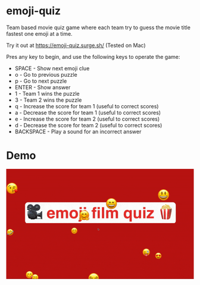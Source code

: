 # emoji-quiz

Team based movie quiz game where each team try to guess the movie title fastest
one emoji at a time.

Try it out at https://emoji-quiz.surge.sh/ (Tested on Mac)

Pres any key to begin, and use the following keys to operate the game:

* SPACE - Show next emoji clue
* o - Go to previous puzzle
* p - Go to next puzzle
* ENTER - Show answer
* 1 - Team 1 wins the puzzle
* 3 - Team 2 wins the puzzle
* q - Increase the score for team 1 (useful to correct scores)
* a - Decrease the score for team 1 (useful to correct scores)
* e - Increase the score for team 2 (useful to correct scores)
* d - Decrease the score for team 2 (useful to correct scores)
* BACKSPACE - Play a sound for an incorrect answer

# Demo

![Demo](demo.gif)
